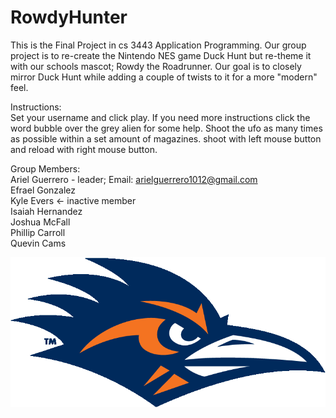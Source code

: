 # RowdyHunter


This is the Final Project in cs 3443 Application Programming. Our group project is to re-create the Nintendo NES game Duck Hunt
but re-theme it with our schools mascot; Rowdy the Roadrunner. Our goal is to closely mirror Duck Hunt while adding a couple of twists to it for a more "modern" feel.

Instructions:   
              Set your username and click play. If you need more instructions click the word bubble over the grey alien for                   some help. Shoot the ufo as many times as possible within a set amount of magazines. shoot with left mouse button               and reload with right mouse button.  


Group Members:   
                Ariel Guerrero - leader; Email: arielguerrero1012@gmail.com   
                Efrael Gonzalez  
                Kyle Evers <- inactive member   
                Isaiah Hernandez  
                Joshua McFall  
                Phillip Carroll  
                Quevin Cams


![](RowdyHunter/src/application/roadrunnerpics/titlescreen/utsaLOGO.gif)

